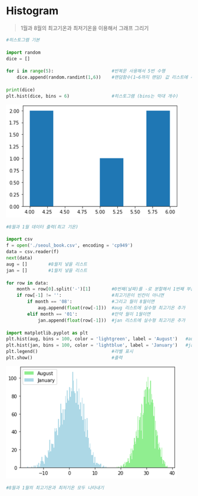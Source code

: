 # Histogram

> 1월과 8월의 최고기온과 최저기온을 이용해서 그래프 그리기



```python
#히스토그램 기본

import random
dice = []

for i in range(5):						#반복문 사용해서 5번 수행
    dice.append(random.randint(1,6))	#랜덤함수(1~6까지 랜덤) 값 리스트에 추가
    
print(dice)
plt.hist(dice, bins = 6)				#히스토그램 (bins는 막대 개수)
```

![image-20220105222915002](Histogram.assets/image-20220105222915002.png)

 

```python
#8월과 1월 데이터 출력(최고 기온)

import csv
f = open('./seoul_book.csv', encoding = 'cp949')
data = csv.reader(f)
next(data)
aug = []		#8월치 넣을 리스트		
jan = []		#1월치 넣을 리스트

for row in data:
    month = row[0].split('-')[1]		#0번째(날짜)를 -로 분할해서 1번째 부분을 month
    if row[-1] != '':					#최고기온이 빈칸이 아니면
        if month == '08':				#그리고 월이 8월이면
            aug.append(float(row[-1]))	#aug 리스트에 실수형 최고기온 추가
        elif month == '01':				#만약 월이 1월이면
            jan.append(float(row[-1]))	#jan 리스트에 실수형 최고기온 추가
            
import matplotlib.pyplot as plt
plt.hist(aug, bins = 100, color = 'lightgreen', label = 'August')	#aug 히스토그램
plt.hist(jan, bins = 100, color = 'lightblue', label = 'January')	#jan 히스토그램
plt.legend()							#라벨 표시
plt.show()								#출력
```

![image-20220105223517605](Histogram.assets/image-20220105223517605.png)



 ```python
 #8월과 1월의 최고기온과 최저기온 모두 나타내기
 
 
 ```

